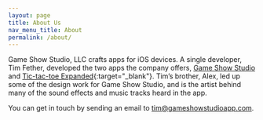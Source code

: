 ```yaml
---
layout: page
title: About Us
nav_menu_title: About
permalink: /about/
---
```


Game Show Studio, LLC crafts apps for iOS devices. A single developer, Tim Fether, developed the two apps the company offers, [Game Show Studio](/) and [Tic-tac-toe Expanded](http://tictactoe.gameshowstudioapp.com/){:target="_blank"}. Tim’s brother, Alex, led up some of the design work for Game Show Studio, and is the artist behind many of the sound effects and music tracks heard in the app.

You can get in touch by sending an email to [tim@gameshowstudioapp.com](tim@gameshowstudioapp.com).
